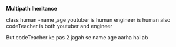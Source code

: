 **Multipath Iheritance**

class human -name ,age
youtuber is human 
engineer is human also
codeTeacher is both youtuber and engineer 

But codeTeacher ke pas 2 jagah se name age aarha hai ab 